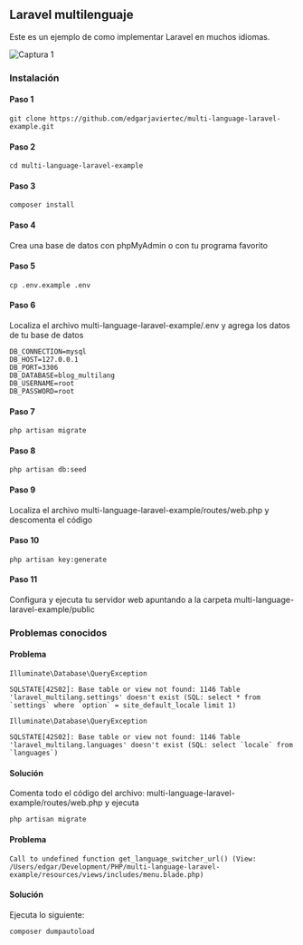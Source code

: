 ## Laravel multilenguaje 

Este es un ejemplo de como implementar Laravel en muchos idiomas. 

![Captura 1](https://github.com/edgarjaviertec/multi-language-laravel-example/blob/main/capturas-de-pantalla/captura_1.png)

### Instalación

#### Paso 1

```
git clone https://github.com/edgarjaviertec/multi-language-laravel-example.git
```

#### Paso 2

```
cd multi-language-laravel-example 
```

#### Paso 3

```
composer install
```

#### Paso 4

Crea una base de datos con phpMyAdmin o con tu programa favorito

#### Paso 5

```
cp .env.example .env
```

#### Paso 6

Localiza el archivo multi-language-laravel-example/.env y agrega los datos de tu base de datos

```
DB_CONNECTION=mysql
DB_HOST=127.0.0.1
DB_PORT=3306
DB_DATABASE=blog_multilang
DB_USERNAME=root
DB_PASSWORD=root
```

#### Paso 7

```
php artisan migrate
```

#### Paso 8

```
php artisan db:seed
```

#### Paso 9

Localiza el archivo multi-language-laravel-example/routes/web.php y descomenta el código

#### Paso 10

```
php artisan key:generate
```

#### Paso 11

Configura y ejecuta tu servidor web apuntando a la carpeta multi-language-laravel-example/public

### Problemas conocidos

#### Problema

```
Illuminate\Database\QueryException 

SQLSTATE[42S02]: Base table or view not found: 1146 Table 'laravel_multilang.settings' doesn't exist (SQL: select * from `settings` where `option` = site_default_locale limit 1)
```

```
Illuminate\Database\QueryException 

SQLSTATE[42S02]: Base table or view not found: 1146 Table 'laravel_multilang.languages' doesn't exist (SQL: select `locale` from `languages`)
```

#### Solución

Comenta todo el código del archivo: multi-language-laravel-example/routes/web.php y ejecuta

```
php artisan migrate
```

#### Problema

```
Call to undefined function get_language_switcher_url() (View: /Users/edgar/Development/PHP/multi-language-laravel-example/resources/views/includes/menu.blade.php)
```

#### Solución

Ejecuta lo siguiente:

```
composer dumpautoload
```




